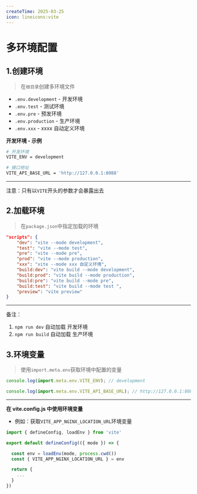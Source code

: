 ```yaml
---
createTime: 2025-03-25
icon: lineicons:vite
---
```


# 多环境配置

## 1.创建环境

> 在`根目录`创建多环境文件

- `.env.development` - 开发环境
- `.env.test` - 测试环境
- `.env.pre` - 预发环境
- `.env.production` - 生产环境
- `.env.xxx` - xxxx 自动定义环境

**开发环境 - 示例**

```bash
# 开发环境
VITE_ENV = development

# 接口地址
VITE_API_BASE_URL = 'http://127.0.0.1:8088'
```

---

注意：只有以`VITE`开头的参数才会暴露出去

## 2.加载环境

> 在`package.json`中指定加载的环境

```json
"scripts": {
    "dev": "vite --mode development",
    "test": "vite --mode test",
    "pre": "vite --mode pre",
    "prod": "vite --mode production",
    "xxx": "vite --mode xxx 自定义环境",
    "build:dev": "vite build --mode development",
    "build:prod": "vite build --mode production",
    "build:pre": "vite build --mode pre",
    "build:test": "vite build --mode test ",
    "preview": "vite preview"
}
```

---

备注：

1.  `npm run dev` 自动加载 开发环境
2.  `npm run build` 自动加载 生产环境

## 3.环境变量

> 使用`import.meta.env`获取环境中配置的变量

```js
console.log(import.meta.env.VITE_ENV); // development

console.log(import.meta.env.VITE_API_BASE_URL); // http://127.0.0.1:8088
```

---

**在 vite.config.js 中使用环境变量**

- 例如：获取`VITE_APP_NGINX_LOCATION_URL`环境变量

```js
import { defineConfig, loadEnv } from 'vite'

export default defineConfig(({ mode }) => {

  const env = loadEnv(mode, process.cwd())
  const { VITE_APP_NGINX_LOCATION_URL } = env

  return {
    ...
  }
})
```
